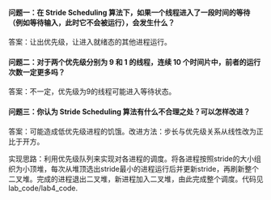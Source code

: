 #### 问题一：在 Stride Scheduling 算法下，如果一个线程进入了一段时间的等待（例如等待输入，此时它不会被运行），会发生什么？

答案：让出优先级，让进入就绪态的其他进程运行。

#### 问题二：对于两个优先级分别为 9 和 1 的线程，连续 10 个时间片中，前者的运行次数一定更多吗？

答案：不一定，优先级为9的线程可能进入等待状态。

#### 问题三：你认为 Stride Scheduling 算法有什么不合理之处？可以怎样改进？

答案：可能造成低优先级进程的饥饿。改进方法：步长与优先级关系从线性改为正比于开方。



实现思路：利用优先级队列来实现对各进程的调度。将各进程按照stride的大小组织为小顶堆，每次从堆顶选出stride最小的进程运行后并更新stride，再刷新整个二叉堆。完成的进程退出二叉堆，新进程加入二叉堆，由此完成整个调度。代码见lab_code/lab4_code.
